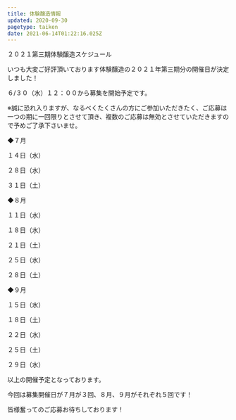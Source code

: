 ```yaml
---
title: 体験醸造情報
updated: 2020-09-30
pagetype: taiken
date: 2021-06-14T01:22:16.025Z
---
```

２０２１第三期体験醸造スケジュール 

いつも大変ご好評頂いております体験醸造の２０２１年第三期分の開催日が決定しました！

６/３０（水）１２：００から募集を開始予定です。

※誠に恐れ入りますが、なるべくたくさんの方にご参加いただきたく、ご応募は一つの期に一回限りとさせて頂き、複数のご応募は無効とさせていただきますので予めご了承下さいませ。

◆７月

１４日（水）

２８日（水）

３１日（土）

◆８月

１１日（水）

１８日（水）

２１日（土）

２５日（水）

２８日（土）

◆９月

１５日（水）

１８日（土）

２２日（水）

２５日（土）

２９日（水）

以上の開催予定となっております。

今回は募集開催日が７月が３回、８月、９月がそれぞれ５回です！

皆様奮ってのご応募お待ちしております！